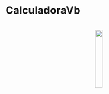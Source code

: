 # CalculadoraVb
<html>
<center>
  <div>
    <br>
    <img src="https://github.com/jmansilla-2014056/galery/blob/master/Nueva%20carpeta/VBCALC_0.png" width="20%" height="20%"/>
    <br>
    </center>
  </div>
<center>
